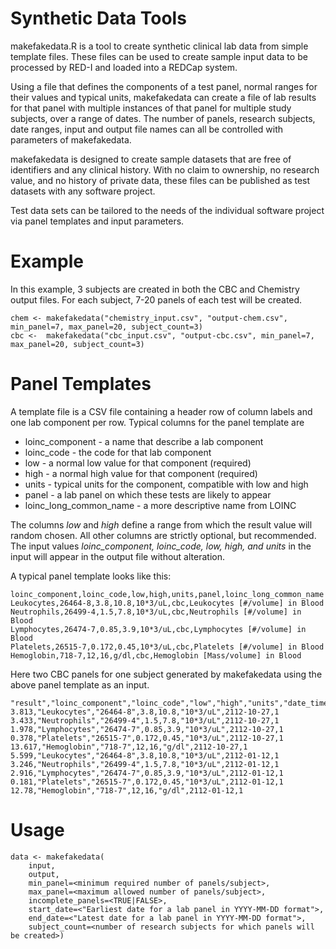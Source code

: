 # Synthetic Data Tools

makefakedata.R is a tool to create synthetic clinical lab data from simple template files.  These files can be used to create sample input data to be processed by RED-I and loaded into a REDCap system.

Using a file that defines the components of a test panel, normal ranges for their values and typical units, makefakedata can create a file of lab results for that panel with multiple instances of that panel for multiple study subjects, over a range of dates.  The number of panels, research subjects, date ranges, input and output file names can all be controlled with parameters of makefakedata.

makefakedata is designed to create sample datasets that are free of identifiers and any clinical history.  With no claim to ownership, no research value, and no history of private data, these files can be published as test datasets with any software project.

Test data sets can be tailored to the needs of the individual software project via panel templates and input parameters.

# Example

In this example, 3 subjects are created in both the CBC and Chemistry output files.  For each subject, 7-20 panels of each test will be created.

    chem <- makefakedata("chemistry_input.csv", "output-chem.csv", min_panel=7, max_panel=20, subject_count=3)
    cbc <-  makefakedata("cbc_input.csv", "output-cbc.csv", min_panel=7, max_panel=20, subject_count=3)

# Panel Templates

A template file is a CSV file containing a header row of column labels and one lab component per row.  Typical columns for the panel template are

* loinc_component - a name that describe a lab component
* loinc_code - the code for that lab component
* low - a normal low value for that component (required)
* high - a normal high value for that component (required)
* units - typical units for the component, compatible with low and high
* panel - a lab panel on which these tests are likely to appear
* loinc_long_common_name - a more descriptive name from LOINC

The columns _low_ and _high_ define a range from which the result value will random chosen.  All other columns are strictly optional, but recommended.  The input values _loinc_component, loinc_code, low, high, and units_ in the input will appear in the output file without alteration.

A typical panel template looks like this:

    loinc_component,loinc_code,low,high,units,panel,loinc_long_common_name
    Leukocytes,26464-8,3.8,10.8,10*3/uL,cbc,Leukocytes [#/volume] in Blood
    Neutrophils,26499-4,1.5,7.8,10*3/uL,cbc,Neutrophils [#/volume] in Blood
    Lymphocytes,26474-7,0.85,3.9,10*3/uL,cbc,Lymphocytes [#/volume] in Blood
    Platelets,26515-7,0.172,0.45,10*3/uL,cbc,Platelets [#/volume] in Blood
    Hemoglobin,718-7,12,16,g/dl,cbc,Hemoglobin [Mass/volume] in Blood

Here two CBC panels for one subject generated by makefakedata using the above panel template as an input.

    "result","loinc_component","loinc_code","low","high","units","date_time_stamp","study_id"
    3.813,"Leukocytes","26464-8",3.8,10.8,"10*3/uL",2112-10-27,1
    3.433,"Neutrophils","26499-4",1.5,7.8,"10*3/uL",2112-10-27,1
    1.978,"Lymphocytes","26474-7",0.85,3.9,"10*3/uL",2112-10-27,1
    0.378,"Platelets","26515-7",0.172,0.45,"10*3/uL",2112-10-27,1
    13.617,"Hemoglobin","718-7",12,16,"g/dl",2112-10-27,1
    5.599,"Leukocytes","26464-8",3.8,10.8,"10*3/uL",2112-01-12,1
    3.246,"Neutrophils","26499-4",1.5,7.8,"10*3/uL",2112-01-12,1
    2.916,"Lymphocytes","26474-7",0.85,3.9,"10*3/uL",2112-01-12,1
    0.181,"Platelets","26515-7",0.172,0.45,"10*3/uL",2112-01-12,1
    12.78,"Hemoglobin","718-7",12,16,"g/dl",2112-01-12,1

# Usage

    data <- makefakedata(
        input,
        output,
        min_panel=<minimum required number of panels/subject>,
        max_panel=<maximum allowed number of panels/subject>,
        incomplete_panels=<TRUE|FALSE>,
        start_date=<"Earliest date for a lab panel in YYYY-MM-DD format">,
        end_date=<"Latest date for a lab panel in YYYY-MM-DD format">,
        subject_count=<number of research subjects for which panels will be created>)



